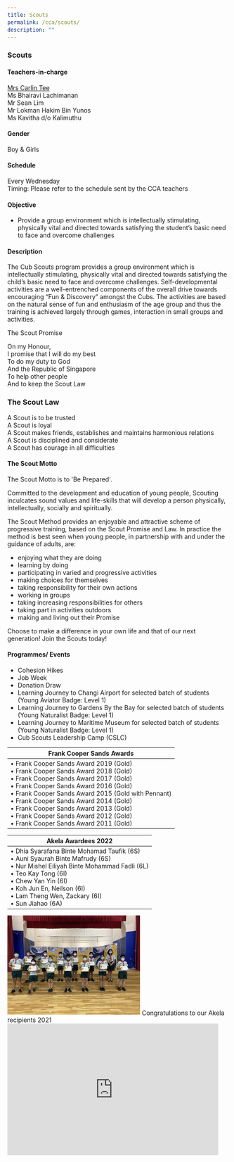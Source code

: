 ```yaml
---
title: Scouts
permalink: /cca/scouts/
description: ""
---
```

### Scouts

#### Teachers-in-charge

[Mrs Carlin Tee](mailto:carlin_mulyati@moe.edu.sg)  
Ms Bhairavi Lachimanan  
Mr Sean Lim  
Mr Lokman Hakim Bin Yunos  
Ms Kavitha d/o Kalimuthu&nbsp;  
  

#### Gender

Boy &amp; Girls

#### Schedule

Every Wednesday  
Timing: Please refer to the schedule sent by the CCA teachers  

  

#### Objective

*   Provide a group environment which is intellectually stimulating, physically vital and directed towards satisfying the student’s basic need to face and overcome challenges

  

#### Description  

The Cub Scouts program provides a group environment which is intellectually stimulating, physically vital and directed towards satisfying the child’s basic need to face and overcome challenges. Self-developmental activities are a well-entrenched components of the overall drive towards encouraging “Fun &amp; Discovery” amongst the Cubs.&nbsp;The activities are based on the natural sense of fun and enthusiasm of the age group and thus the training is achieved largely through games, interaction in small groups and activities.

The Scout Promise

On my Honour,&nbsp;  
I promise that I will do my best&nbsp;  
To do my duty to God&nbsp;  
And the Republic of Singapore&nbsp;  
To help other people&nbsp;  
And to keep the Scout Law

### The Scout Law

A Scout is to be trusted&nbsp;  
A Scout is loyal&nbsp;  
A Scout makes friends, establishes and maintains harmonious relations&nbsp;  
A Scout is disciplined and considerate&nbsp;  
A Scout has courage in all difficulties

#### The Scout Motto

The Scout Motto is to 'Be Prepared'.  
  
Committed to the development and education of young people, Scouting inculcates sound values and life-skills that will develop a person physically, intellectually, socially and spiritually.  
  
The Scout Method provides an enjoyable and attractive scheme of progressive training, based on the Scout Promise and Law. In practice the method is best seen when young people, in partnership with and under the guidance of adults, are:  

*   enjoying what they are doing
*   learning by doing
*   participating in varied and progressive activities
*   making choices for themselves
*   taking responsibility for their own actions
*   working in groups
*   taking increasing responsibilities for others
*   taking part in activities outdoors
*   making and living out their Promise

Choose to make a difference in your own life and that of our next generation! Join the Scouts today!  
  

#### Programmes/ Events

*   Cohesion Hikes&nbsp;
*   Job Week&nbsp;
*   Donation Draw&nbsp;
*   Learning Journey to Changi Airport for selected batch of students (Young Aviator Badge: Level 1)
*   Learning Journey to Gardens By the Bay for selected batch&nbsp;of students (Young Naturalist Badge: Level 1)
*   Learning Journey to Maritime Museum for selected batch&nbsp;of students (Young Naturalist Badge: Level 1)
*   Cub Scouts Leadership Camp (CSLC)

| Frank Cooper Sands Awards |
|---|
| • Frank Cooper Sands Award 2019 (Gold)<br>• Frank Cooper Sands Award 2018 (Gold)<br>• Frank Cooper Sands Award 2017 (Gold)<br>• Frank Cooper Sands Award 2016 (Gold)<br>• Frank Cooper Sands Award 2015 (Gold with Pennant)<br>• Frank Cooper Sands Award 2014 (Gold)<br>• Frank Cooper Sands Award 2013 (Gold)<br>• Frank Cooper Sands Award 2012 (Gold)<br>• Frank Cooper Sands Award 2011 (Gold) |

| Akela Awardees 2022 |
|---|
| • Dhia Syarafana Binte Mohamad Taufik (6S)<br>• Auni Syaurah Binte Mafrudy (6S)<br>• Nur Mishel Eiliyah Binte Mohammad Fadli (6L)<br>• Teo Kay Tong (6I)<br>• Chew Yan Yin (6I)<br>• Koh Jun En, Neilson (6I)<br>• Lam Theng Wen, Zackary (6I)<br>• Sun Jiahao (6A) |

<img style="width:60%" src="/images/scouts1.png">
Congratulations to our Akela recipients 2021

<iframe allowfullscreen="true" height="299" width="480" frameborder="0" src="https://docs.google.com/presentation/d/e/2PACX-1vQLX5shyMzEDiK1fTpQxQqsS1_rnY5Afel_C2g8H_uuTI-CXIgKnAF9cGY7UGb1d1WIK-0zY96qRD6b/embed?start=false&amp;loop=false&amp;delayms=5000"></iframe>